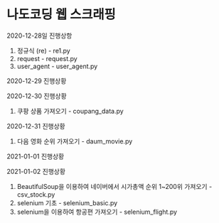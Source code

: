 # 나도코딩 웹 스크래핑

2020-12-28일 진행상항
1. 정규식 (re) - re1.py
2. request - request.py
3. user_agent - user_agent.py

2020-12-29 진행상황

2020-12-30 진행상황
1. 쿠팡 상품 가져오기 - coupang_data.py

2020-12-31 진행상황
1. 다음 영화 순위 가져오기 - daum_movie.py

2021-01-01 진행상황

2021-01-02 진행상황
1. BeautifulSoup을 이용하여 네이버에서 시가총액 순위 1~200위 가져오기 - csv_stock.py
2. selenium 기초 - selenium_basic.py
3. selenium을 이용하여 항공편 가져오기 - selenium_flight.py
